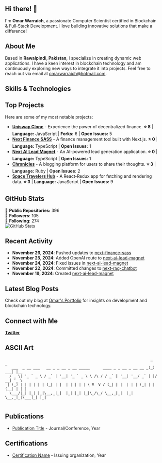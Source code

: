 ## Hi there! 👋

I'm **Omar Warraich**, a passionate Computer Scientist certified in Blockchain & Full-Stack Development. I love building innovative solutions that make a difference!

## About Me

Based in **Rawalpindi, Pakistan**, I specialize in creating dynamic web applications. I have a keen interest in blockchain technology and am continuously exploring new ways to integrate it into projects. Feel free to reach out via email at [omarwarraich@hotmail.com](mailto:omarwarraich@hotmail.com).

## Skills & Technologies



## Top Projects

Here are some of my most notable projects:

- [**Uniswap Clone**](https://github.com/OmarMWarraich/uniswap_clone) - Experience the power of decentralized finance. **⭐ 8** | **Language:** JavaScript | **Forks:** 6 | **Open Issues:** 5
- [**Next Finance SASS**](https://github.com/OmarMWarraich/next-finance-sass) - A finance management tool built with Next.js. **⭐ 0** | **Language:** TypeScript | **Open Issues:** 1
- [**Next AI Lead Magnet**](https://github.com/OmarMWarraich/next-ai-lead-magnet) - An AI-powered lead generation application. **⭐ 0** | **Language:** TypeScript | **Open Issues:** 1
- [**Chronicles**](https://github.com/OmarMWarraich/chronicles) - A blogging platform for users to share their thoughts. **⭐ 3** | **Language:** Ruby | **Open Issues:** 2
- [**Space Travelers Hub**](https://github.com/OmarMWarraich/Space-Travelers-Hub) - A React-Redux app for fetching and rendering data. **⭐ 3** | **Language:** JavaScript | **Open Issues:** 9

## GitHub Stats

🌟 **Public Repositories:** 396  
👥 **Followers:** 105  
👤 **Following:** 274  
![GitHub Stats](https://github-readme-stats.vercel.app/api?username=OmarMWarraich&show_icons=true&hide_title=true&count_private=true&hide_rank=true&theme=radical)

## Recent Activity

- **November 26, 2024**: Pushed updates to [next-finance-sass](https://github.com/OmarMWarraich/next-finance-sass)  
- **November 25, 2024**: Added OpenAI route to [next-ai-lead-magnet](https://github.com/OmarMWarraich/next-ai-lead-magnet)  
- **November 24, 2024**: Fixed issues in [next-ai-lead-magnet](https://github.com/OmarMWarraich/next-ai-lead-magnet)  
- **November 22, 2024**: Committed changes to [next-rag-chatbot](https://github.com/OmarMWarraich/next-rag-chatbot)  
- **November 19, 2024**: Created [next-ai-lead-magnet](https://github.com/OmarMWarraich/next-ai-lead-magnet)

## Latest Blog Posts

Check out my blog at [Omar's Portfolio](https://ova-portfolio.vercel.app) for insights on development and blockchain technology.

## Connect with Me

[**Twitter**](https://twitter.com/omarwarraich1)

## ASCII Art

```
                                                                   _      _     
   ___  _ __ ___   __ _ _ __ _ __ _____      ____ _ _ __ _ __ __ _(_) ___| |__  
  / _ \| '_ ` _ \ / _` | '__| '_ ` _ \ \ /\ / / _` | '__| '__/ _` | |/ __| '_ \ 
 | (_) | | | | | | (_| | |  | | | | | \ V  V / (_| | |  | | | (_| | | (__| | | |
  \___/|_| |_| |_|\__,_|_|  |_| |_| |_|\_/\_/ \__,_|_|  |_|  \__,_|_|\___|_| |_|
                                                                                
```

## Publications

- [Publication Title](link-to-publication) - Journal/Conference, Year

## Certifications

- [Certification Name](link-to-certificate) - Issuing organization, Year
